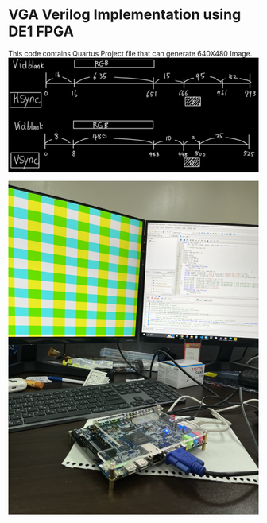 # VGA Verilog Implementation using DE1 FPGA

This code contains Quartus Project file that can generate 640X480 Image.
![alt text](https://github.com/kylekim00/DE1_VGA_verilog_implementation/blob/main/code.jpg?raw=true)

![alt text](https://github.com/kylekim00/DE1_VGA_verilog_implementation/blob/main/image1.jpg?raw=true)

